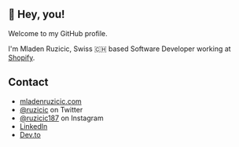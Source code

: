 ## :wave: Hey, you!

Welcome to my GitHub profile. 

I'm Mladen Ruzicic, Swiss :switzerland: based Software Developer working at [Shopify](https://shopify.com/).

## Contact
- [mladenruzicic.com](https://mladenruzicic.com)
- [@ruzicic](https://twitter.com/ruzicic) on Twitter
- [@ruzicic187](https://instagram.com/ruzicic187) on Instagram
- [LinkedIn](https://www.linkedin.com/in/ruzicic/)
- [Dev.to](https://dev.to/ruzicic)
